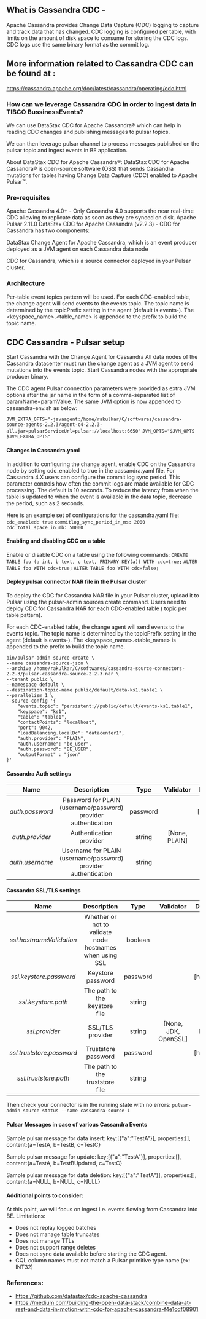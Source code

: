 ## What is Cassandra CDC -
Apache Cassandra provides Change Data Capture (CDC) logging to capture and track data that has changed. CDC logging is configured per table, with limits on the amount of disk space to consume for storing the CDC logs. CDC logs use the same binary format as the commit log. 

## More information related to Cassandra CDC can be found at :

https://cassandra.apache.org/doc/latest/cassandra/operating/cdc.html

### How can we leverage Cassandra CDC in order to ingest data in TIBCO BussinessEvents?
We can use DataStax CDC for Apache Cassandra® which can help in reading CDC changes and publishing messages to pulsar topics.

We can then leverage pulsar channel to process messages published on the pulsar topic and ingest events in BE application.

About DataStax CDC for Apache Cassandra®:
DataStax CDC for Apache Cassandra® is open-source software (OSS) that sends Cassandra mutations for tables having Change Data Capture (CDC) enabled to Apache Pulsar™.

### Pre-requisites
Apache Cassandra 4.0+  - Only Cassandra 4.0 supports the near real-time CDC allowing to replicate data as soon as they are synced on disk. 
Apache Pulsar 2.11.0
DataStax CDC for Apache Cassandra (v2.2.3) - 
            CDC for Cassandra has two components:

DataStax Change Agent for Apache Cassandra, which is an event producer deployed as a JVM agent on each Cassandra data node

CDC for Cassandra, which is a source connector deployed in your Pulsar cluster.

### Architecture

Per-table event topics pattern will be used. For each CDC-enabled table, the change agent will send events to the events topic. The topic name is determined by the topicPrefix setting in the agent (default is events-). The <keyspace_name>.<table_name> is appended to the prefix to build the topic name.

## CDC Cassandra - Pulsar setup 
Start Cassandra with the Change Agent for Cassandra
All data nodes of the Cassandra datacenter must run the change agent as a JVM agent to send mutations into the events topic. Start Cassandra nodes with the appropriate producer binary.

 The CDC agent Pulsar connection parameters were provided as extra JVM options after the jar name in the form of a comma-separated list of paramName=paramValue. The same JVM option is now appended to cassandra-env.sh as below: 

```JVM_EXTRA_OPTS="-javaagent:/home/rakulkar/C/softwares/cassandra-source-agents-2.2.3/agent-c4-2.2.3-all.jar=pulsarServiceUrl=pulsar://localhost:6650"```
```JVM_OPTS="$JVM_OPTS $JVM_EXTRA_OPTS"```

#### Changes in Cassandra.yaml
In addition to configuring the change agent, enable CDC on the Cassandra node by setting cdc_enabled to true in the cassandra.yaml file. For Cassandra 4.X users can configure the commit log sync period. This parameter controls how often the commit logs are made available for CDC processing. The default is 10 seconds. To reduce the latency from when the table is updated to when the event is available in the data topic, decrease the period, such as 2 seconds.

Here is an example set of configurations for the cassandra.yaml file:
```cdc_enabled: true```
```commitlog_sync_period_in_ms: 2000```
```cdc_total_space_in_mb: 50000```

#### Enabling and disabling CDC on a table
Enable or disable CDC on a table using the following commands:
```CREATE TABLE foo (a int, b text, c text, PRIMARY KEY(a)) WITH cdc=true;```
```ALTER TABLE foo WITH cdc=true;```
```ALTER TABLE foo WITH cdc=false;```

#### Deploy pulsar connector NAR file in the Pulsar cluster
To deploy the CDC for Cassandra NAR file in your Pulsar cluster, upload it to Pulsar using the pulsar-admin sources create command. Users need to deploy CDC for Cassandra NAR for each CDC-enabled table ( topic per table pattern).

For each CDC-enabled table, the change agent will send events to the events topic. The topic name is determined by the topicPrefix setting in the agent (default is events-). The <keyspace_name>.<table_name> is appended to the prefix to build the topic name.

```
bin/pulsar-admin source create \
--name cassandra-source-json \
--archive /home/rakulkar/C/softwares/cassandra-source-connectors-2.2.3/pulsar-cassandra-source-2.2.3.nar \
--tenant public \
--namespace default \
--destination-topic-name public/default/data-ks1.table1 \
--parallelism 1 \
--source-config '{
    "events.topic": "persistent://public/default/events-ks1.table1",
    "keyspace": "ks1",
    "table": "table1",
    "contactPoints": "localhost",
    "port": 9042,
    "loadBalancing.localDc": "datacenter1",
    "auth.provider": "PLAIN",
    "auth.username": "be_user",
    "auth.password": "BE_USER",
    "outputFormat" : "json"
}'
```

#### Cassandra Auth settings
| Name | Description | Type | Validator | Default |
| :---:   | :---: | :---: |  :---: | :---: |
| *auth.password*| Password for PLAIN (username/password) provider authentication| password|| [hidden]
| *auth.provider*| Authentication provider| string| [None, PLAIN]| None
| *auth.username*| Username for PLAIN (username/password) provider authentication| string|| ""


#### Cassandra SSL/TLS settings

| Name | Description | Type | Validator | Default |
| :---:   | :---: | :---: |  :---: | :---: |
| *ssl.hostnameValidation*| Whether or not to validate node hostnames when using SSL| boolean|| true
| *ssl.keystore.password*| Keystore password| password|| [hidden]
| *ssl.keystore.path*| The path to the keystore file| string|| ""
| *ssl.provider*| SSL/TLS provider| string| [None, JDK, OpenSSL]| None
| *ssl.truststore.password*| Truststore password| password|| [hidden]
| *ssl.truststore.path*| The path to the truststore file| string|| ""

Then check your connector is in the running state with no errors:
```pulsar-admin source status --name cassandra-source-1```

#### Pulsar Messages in case of various Cassandra Events
Sample pulsar message for data insert:
key:[{"a":"TestA"}], properties:[], content:{a=TestA, b=TestB, c=TestC}

Sample pulsar message for update:
key:[{"a":"TestA"}], properties:[], content:{a=TestA, b=TestBUpdated, c=TestC}

Sample pulsar message for data deletion:
key:[{"a":"TestA"}], properties:[], content:{a=NULL, b=NULL, c=NULL}

#### Additional points to consider:
At this point, we will focus on ingest i.e. events flowing from Cassandra into BE.
Limitations:
- Does not replay logged batches
- Does not manage table truncates
- Does not manage TTLs
- Does not support range deletes
- Does not sync data available before starting the CDC agent.
- CQL column names must not match a Pulsar primitive type name (ex: INT32)

### References:
- https://github.com/datastax/cdc-apache-cassandra
- https://medium.com/building-the-open-data-stack/combine-data-at-rest-and-data-in-motion-with-cdc-for-apache-cassandra-f4e1cdf08901
 
